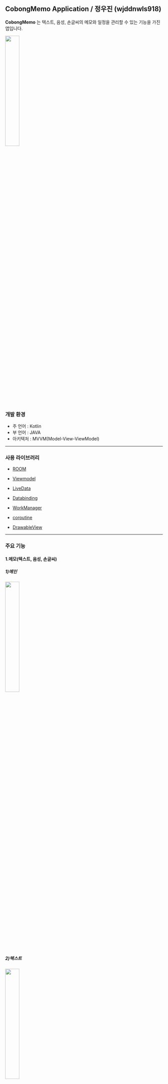 ﻿## **CobongMemo Application** / 정우진 (wjddnwls918)
**CobongMemo** 는 텍스트, 음성, 손글씨의 메모와 일정을 관리할 수 있는 기능을 가진 앱입니다.

<img src="./image/playstore-icon.png" width="30%" />

### 개발 환경
- 주 언어 : Kotlin
- 부 언어 : JAVA
- 아키텍처 : MVVM(Model-View-ViewModel)

------------------------------------------

### 사용 라이브러리
- [ROOM](https://developer.android.com/jetpack/androidx/releases/room)
- [Viewmodel](https://developer.android.com/topic/libraries/architecture/viewmodel)
- [LiveData](https://developer.android.com/topic/libraries/architecture/livedata)
- [Databinding](https://developer.android.com/topic/libraries/data-binding?hl=ko)
- [WorkManager](https://developer.android.com/topic/libraries/architecture/workmanager)
- [coroutine](https://codelabs.developers.google.com/codelabs/kotlin-coroutines/#0)

- [DrawableView](https://github.com/PaNaVTEC/DrawableView)

------------------------------------------

### 주요 기능

#### 1.메모(텍스트, 음성, 손글씨)

##### 1)메인
<div>
<img src="./image/memo_fragment.jpg" width="30%" />

</div>
  
  
##### 2)텍스트

<div>
<img src="./image/text_memo.jpg" width="30%" /> 
  
 </div>
 
 
##### 3)음성
 <div>
  
<img src="./image/voice_record.jpg" width="30%" />
  
 </div>
 
##### 4)손글씨 
 <div>
  
<img src="./image/handwrite_memo.jpg" width="30%" />
    
 
 </div>
 
#### 2.할일
 
 <div>
  
<img src="./image/today_and_tomorrow_todo_list.jpg" width="30%" />
    
 
 </div>
 
 
 
#### 3.일정


##### 1)달력
<div>
  
<img src="./image/calendar_and_schedule.jpg" width="30%" />
  
 
 </div>
 
##### 2)일정 추가

<div>
  
<img src="./image/add_schedule.jpg" width="30%" />
  <img src="./image/show_schedule.jpg" width="30%" />
 
 </div>

##### 3)장소 검색 (Kakao REST API, MAP)
<div>
  
<img src="./image/place_search.jpg" width="30%" />
 
 
 </div>

------------------------------------------
### 리팩토링

#### 전
<div>
  
<img src="./image/before_refactoring_java.PNG" width="50%" />
  
  </div>


#### 후
<div>
  
<img src="./image/after_refactorfing_kotlin_1.PNG" width="30%" />
  
  <img src="./image/after_refactorfing_kotlin_2.PNG" width="30%" />
  
  <img src="./image/after_refactorfing_kotlin_3.PNG" width="30%" />
 </div>


------------------------------------------

[[2018-07-26]](https://youtu.be/2yICxRnV6IM)

[[2018-09-10]](https://youtu.be/kTfF_A4JfCQ)

[[플레이스토어 링크]](https://play.google.com/store/apps/details?id=cobong.jeongwoojin.cobongmemo.cobongmemo)

[[2019-07-15]](https://youtu.be/Kb7Vr5lZ06E)

[[2019-11-12]](https://youtu.be/JHdFvyvtaCc) 

------------------------------------------
- KOREATECH
- Computer Science Engineering
- UOC LAB
- email : wjddnwls918@naver.com
- phone : 010-9368-5828
[![HitCount](http://hits.dwyl.com/wjddnwls918/CobongMemoApp.svg)](http://hits.dwyl.com/wjddnwls918/CobongMemoApp)

